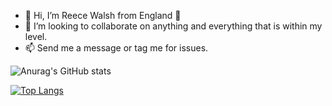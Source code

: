 - 👋 Hi, I’m Reece Walsh from England 🏴󠁧󠁢󠁥󠁮󠁧󠁿
- 💞️ I’m looking to collaborate on anything and everything that is within my level. 
- 📫 Send me a message or tag me for issues. 

![Anurag's GitHub stats](https://github-readme-stats.vercel.app/api?username=reeceawalsh&count_private=true&show_icons=true)


[![Top Langs](https://github-readme-stats.vercel.app/api/top-langs/?username=reeceawalsh&layout=compact&count_private=true)](https://github.com/anuraghazra/github-readme-stats)
<!---
reeceawalsh/reeceawalsh is a ✨ special ✨ repository because its `README.md` (this file) appears on your GitHub profile.
You can click the Preview link to take a look at your changes.
--->
